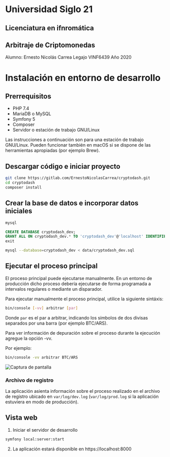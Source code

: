 # Universidad Siglo 21
## Licenciatura en ifnromática
## Arbitraje de Criptomonedas

Alumno: Ernesto Nicolás Carrea
Legajo VINF6439
Año 2020

# Instalación en entorno de desarrollo

## Prerrequisitos

* PHP 7.4
* MariaDB o MySQL
* Symfony 5
* Composer
* Servidor o estación de trabajo GNU/Linux

Las instrucciones a continuación son para una estación de trabajo GNU/Linux. Pueden funcionar
también en macOS si se dispone de las herramientas apropiadas (por ejemplo Brew).

## Descargar código e iniciar proyecto

```bash
git clone https://gitlab.com/ErnestoNicolasCarrea/cryptodash.git
cd cryptodash
composer install
```

## Crear la base de datos e incorporar datos iniciales

```bash
mysql
```
```sql
CREATE DATABASE cryptodash_dev;
GRANT ALL ON cryptodash_dev.* TO 'cryptodash_dev'@'localhost' IDENTIFIED BY '123456';
exit
```
```bash
mysql --database=cryptodash_dev < data/cryptodash_dev.sql
```

## Ejecutar el proceso principal

El proceso principal puede ejecutarse manualmente. En un entorno de producción dicho proceso debería ejecutarse de forma programada a intervalos regulares o mediante un disparador.

Para ejecutar manualmente el proceso principal, utilice la siguiente sintáxis:

```bash
bin/console [-vv] arbitrar [par]
```

Donde `par` es el par a arbitrar, indicando los símbolos de dos divisas separados por una barra (por ejemplo BTC/ARS).

Para ver información de depuración sobre el proceso durante la ejecución agregue la opción -vv.

Por ejemplo:

```bash
bin/console -vv arbitrar BTC/ARS
```

![Captura de pantalla](https://cryptodash.vsign.com.ar/img/screenshot1.png)

### Archivo de registro

La aplicación asienta información sobre el proceso realizado en el archivo de registro ubicado en `var/log/dev.log` (`var/log/prod.log` si la aplicación estuviera en modo de producción).

## Vista web

1. Iniciar el servidor de desarrollo

```bash
symfony local:server:start
```

2. La aplicación estará disponible en https://localhost:8000



